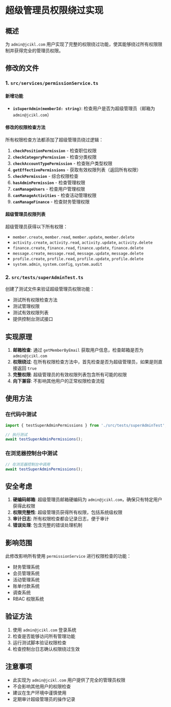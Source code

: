# 超级管理员权限绕过实现

## 概述

为 `admin@jcikl.com` 用户实现了完整的权限绕过功能，使其能够绕过所有权限限制并获得完全的管理员权限。

## 修改的文件

### 1. `src/services/permissionService.ts`

#### 新增功能
- **`isSuperAdmin(memberId: string)`**: 检查用户是否为超级管理员（邮箱为 `admin@jcikl.com`）

#### 修改的权限检查方法
所有权限检查方法都添加了超级管理员绕过逻辑：

1. **`checkPositionPermission`** - 检查职位权限
2. **`checkCategoryPermission`** - 检查分类权限  
3. **`checkAccountTypePermission`** - 检查账户类型权限
4. **`getEffectivePermissions`** - 获取有效权限列表（返回所有权限）
5. **`checkPermission`** - 综合权限检查
6. **`hasAdminPermission`** - 检查管理权限
7. **`canManageUsers`** - 检查用户管理权限
8. **`canManageActivities`** - 检查活动管理权限
9. **`canManageFinance`** - 检查财务管理权限

#### 超级管理员权限列表
超级管理员获得以下所有权限：
- `member.create`, `member.read`, `member.update`, `member.delete`
- `activity.create`, `activity.read`, `activity.update`, `activity.delete`
- `finance.create`, `finance.read`, `finance.update`, `finance.delete`
- `message.create`, `message.read`, `message.update`, `message.delete`
- `profile.create`, `profile.read`, `profile.update`, `profile.delete`
- `system.admin`, `system.config`, `system.audit`

### 2. `src/tests/superAdminTest.ts`

创建了测试文件来验证超级管理员权限功能：
- 测试所有权限检查方法
- 测试管理权限
- 测试有效权限列表
- 提供控制台测试接口

## 实现原理

1. **邮箱检查**: 通过 `getMemberByEmail` 获取用户信息，检查邮箱是否为 `admin@jcikl.com`
2. **权限绕过**: 在所有权限检查方法中，首先检查是否为超级管理员，如果是则直接返回 `true`
3. **完整权限**: 超级管理员的有效权限列表包含所有可能的权限
4. **向下兼容**: 不影响其他用户的正常权限检查流程

## 使用方法

### 在代码中测试
```typescript
import { testSuperAdminPermissions } from './src/tests/superAdminTest';

// 执行测试
await testSuperAdminPermissions();
```

### 在浏览器控制台中测试
```javascript
// 在浏览器控制台中调用
await testSuperAdminPermissions();
```

## 安全考虑

1. **硬编码邮箱**: 超级管理员邮箱硬编码为 `admin@jcikl.com`，确保只有特定用户获得此权限
2. **权限完整性**: 超级管理员获得所有权限，包括系统级权限
3. **审计日志**: 所有权限检查都会记录日志，便于审计
4. **错误处理**: 包含完整的错误处理机制

## 影响范围

此修改影响所有使用 `permissionService` 进行权限检查的功能：
- 财务管理系统
- 会员管理系统  
- 活动管理系统
- 账单付款系统
- 调查系统
- RBAC 权限系统

## 验证方法

1. 使用 `admin@jcikl.com` 登录系统
2. 检查是否能够访问所有管理功能
3. 运行测试脚本验证权限检查
4. 检查控制台日志确认权限绕过生效

## 注意事项

- 此实现为 `admin@jcikl.com` 用户提供了完全的管理员权限
- 不会影响其他用户的权限检查
- 建议在生产环境中谨慎使用
- 定期审计超级管理员的操作记录
